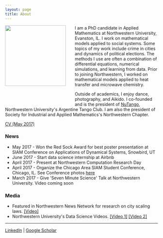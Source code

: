 ```yaml
---
layout: page
title: About
---
```


<img style="float: left; margin: 0px 30px 60px 0px;" src="../files/vickyPhoto1.jpg" width = "200"/>
I am a PhD candidate in Applied Mathematics at Northwestern University, Evanston, IL. I work on mathematical models applied to social systems. Some topics of my work include crime in cities and dynamics of political elections. The methods I use are often a combination of differential equations, numerical simulations, and learning from data. Prior to joining Northwestern, I worked on mathematical models applied to heat transfer and microwave chemistry.  

Outside of academics, I enjoy dance, photography, and Aikido. I co-founded and is the president of [NuTango](http://nutango.wix.com/nutango), Northwestern University's Argentine Tango Club. I am also the president of Society for Industrial and Applied Mathematics's Northwestern Chapter. 

[CV (May 2017)](../files/Vicky_Yang_CV_May_17.pdf)



### News 
* May 2017 - Won the Red Sock Award for best poster presentation at SIAM Conference on Applications of Dynamical Systems, Snowbird, UT
* June 2017 - Start data science internship at Airbnb
* April 2017 - Present at Northwestern Computation Research Day
* April 2017 - Organize the Chicago Area SIAM Student Conference, Chicago, IL. See Conference photos [here](https://goo.gl/photos/qsbvGHyJ8QANQHfCA)
* March 2017 - Give 'Seven Minute Science' Talk at Northwestern University. Video coming soon


### Media 
* Featured in Northwestern News Network for research on city scaling laws. [[Video]](https://youtu.be/eIiNyI5sWuk?t=18m49s)
* Northwestern University's Data Science Videos. [[Video 1]](https://youtu.be/9lh6TYon0_I)   [[Video 2]](https://youtu.be/5by2WzQVx9U)


-----
[LinkedIn](https://www.linkedin.com/in/vcyang) &#124; [Google Scholar](https://scholar.google.com/citations?user=-dMTyjIAAAAJ&hl=en)
